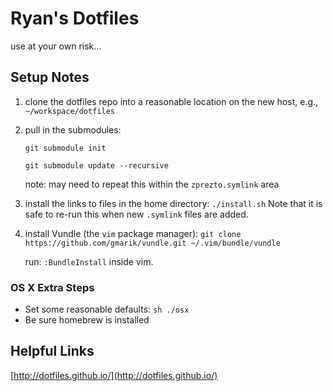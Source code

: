 Ryan's Dotfiles
===============

use at your own risk...


## Setup Notes

1. clone the dotfiles repo into a reasonable location on the new host,
e.g., ```~/workspace/dotfiles```


2. pull in the submodules:

    ```git submodule init```

    ```git submodule update --recursive```

    note: may need to repeat this within the `zprezto.symlink` area


3. install the links to files in the home directory: `./install.sh` 
Note that it is safe to re-run this when new `.symlink` files are added.

4. install Vundle (the `vim` package manager):
    `git clone https://github.com/gmarik/vundle.git ~/.vim/bundle/vundle`

    run: `:BundleInstall` inside vim.


### OS X Extra Steps
* Set some reasonable defaults: ```sh ./osx```
* Be sure homebrew is installed

## Helpful Links

[http://dotfiles.github.io/](http://dotfiles.github.io/)


